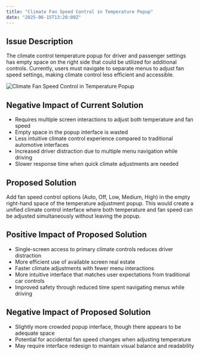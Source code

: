 ```yaml
---
title: "Climate Fan Speed Control in Temperature Popup"
date: "2025-06-15T13:20:00Z"
---
```


## Issue Description

The climate control temperature popup for driver and passenger settings has empty space on the right side that could be utilized for additional controls. Currently, users must navigate to separate menus to adjust fan speed settings, making climate control less efficient and accessible.

![Climate Fan Speed Control in Temperature Popup](/issues/10-1.jpeg)

## Negative Impact of Current Solution

- Requires multiple screen interactions to adjust both temperature and fan speed
- Empty space in the popup interface is wasted
- Less intuitive climate control experience compared to traditional automotive interfaces
- Increased driver distraction due to multiple menu navigation while driving
- Slower response time when quick climate adjustments are needed

## Proposed Solution

Add fan speed control options (Auto, Off, Low, Medium, High) in the empty right-hand space of the temperature adjustment popup. This would create a unified climate control interface where both temperature and fan speed can be adjusted simultaneously without leaving the popup.

## Positive Impact of Proposed Solution

- Single-screen access to primary climate controls reduces driver distraction
- More efficient use of available screen real estate
- Faster climate adjustments with fewer menu interactions
- More intuitive interface that matches user expectations from traditional car controls
- Improved safety through reduced time spent navigating menus while driving

## Negative Impact of Proposed Solution

- Slightly more crowded popup interface, though there appears to be adequate space
- Potential for accidental fan speed changes when adjusting temperature
- May require interface redesign to maintain visual balance and readability
